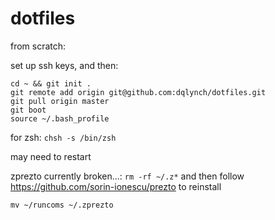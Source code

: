 # dotfiles

from scratch:

set up ssh keys, and then:
```
cd ~ && git init .
git remote add origin git@github.com:dqlynch/dotfiles.git
git pull origin master
git boot
source ~/.bash_profile
```

for zsh: `chsh -s /bin/zsh`

may need to restart

zprezto currently broken...:
`rm -rf ~/.z*` and then follow https://github.com/sorin-ionescu/prezto to reinstall

`mv ~/runcoms ~/.zprezto`
